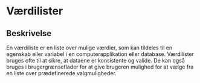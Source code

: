 # Værdilister

## Beskrivelse

En værdiliste er en liste over mulige værdier, som kan tildeles til en egenskab eller variabel i en computerapplikation eller database. Værdilister bruges ofte til at sikre, at dataene er konsistente og valide. De kan også bruges i brugergrænseflader for at give brugeren mulighed for at vælge fra en liste over prædefinerede valgmuligheder.
